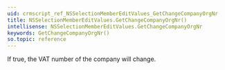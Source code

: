```yaml
---
uid: crmscript_ref_NSSelectionMemberEditValues_GetChangeCompanyOrgNr
title: NSSelectionMemberEditValues.GetChangeCompanyOrgNr()
intellisense: NSSelectionMemberEditValues.GetChangeCompanyOrgNr
keywords: GetChangeCompanyOrgNr()
so.topic: reference
---
```



If true, the VAT number  of the company will change.


